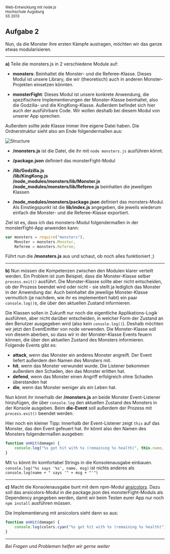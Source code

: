 <small>Web-Entwicklung mit node.js</small><br>
<small>Hochschule Augsburg</small><br>
<small>SS 2013</small>

## Aufgabe 2

Nun, da die Monster ihre ersten Kämpfe austragen, möchten wir das ganze etwas modularisieren.

---

**a)** Teile die monsters.js in 2 verschiedene Module auf:

- **monsters**: Beinhaltet die Monster- und die Referee-Klasse. Dieses Modul ist unsere Library, die wir (theoretisch) auch in anderen Monster-Projekten einsetzen könnten.

- **monsterFight**: Dieses Modul ist unsere konkrete Anwendung, die spezifischere Implementierungen der Monster-Klasse beinhaltet, also die Godzilla- und die KingKong-Klasse. Außerdem befindet sich hier auch der ausführbare Code. Wir wollen deshalb bei diesem Modul von unserer App sprechen.

Außerdem sollte jede Klasse immer ihre eigene Datei haben. Die Ordnerstruktur sieht also am Ende folgendermaßen aus:

![Structure](https://github.com/hsa-nodejs-workshop/aufgaben/raw/master/nodejs-basics/structure.png)

- **/monsters.js** ist die Datei, die ihr mit `node monsters.js` ausführen könnt.

- **/package.json** definiert das monsterFight-Modul

- **/lib/Godzilla.js**<br>**/lib/KingKong.js**<br>**/node\_modules/monsters/lib/Monster.js**<br>**/node_modules/monsters/lib/Referee.js** beinhalten die jeweiligen Klassen

- **/node_modules/monsters/package.json** definiert das monsters-Modul. Als Einstiegspunkt ist die **lib/index.js** angegeben, die jeweils wiederum einfach die Monster- und die Referee-Klasse exportiert.

Ziel ist es, dass ich das monsters-Modul folgendermaßen in der monsterFight-App anwenden kann:

```javascript
var monsters = require("monsters"),
    Monster = monsters.Monster,
    Referee = monsters.Referee;
```

Führt nun die **/monsters.js** aus und schaut, ob noch alles funktioniert ;)

---

**b)** Nun müssen die Kompetenzen zwischen den Modulen klarer verteilt werden. Ein Problem ist zum Beispiel, dass die Monster-Klasse selber `process.exit()` ausführt. Die Monster-Klasse sollte aber nicht entscheiden, ob der Prozess beendet wird oder nicht - sie stellt ja lediglich das Monster in der Anwendung dar. Auch beinhaltet die jeweilige Monster-Klasse vermutlich (je nachdem, wie ihr es implementiert habt) ein paar `console.log()`s, die über den aktuellen Zustand informieren.

Die Klassen sollen in Zukunft nur noch die eigentliche Applikations-Logik ausführen, aber nicht darüber entscheiden, in welcher Form der Zustand an den Benutzer ausgegeben wird (also kein `console.log()`). Deshalb möchten wir jetzt den EventEmitter von node verwenden. Die Monster-Klasse soll von diesem aberben, so dass wir in der Monster-Klasse Events feuern können, die über den aktuellen Zustand des Monsters informieren. Folgende Events gibt es:

- **attack**, wenn das Monster ein anderes Monster angreift. Der Event liefert außerdem den Namen des Monsters mit.
- **hit**, wenn das Monster verwundet wurde. Die Listener bekommen außerdem den Schaden, den das Monster erlitten hat.
- **defend**, wenn das Monster einen Angriff erfolgreich ohne Schaden überstanden hat
- **die**, wenn das Monster weniger als ein Leben hat.

Nun könnt ihr innerhalb der **/monsters.js** an beide Monster Event-Listener hinzufügen, die über `console.log` den aktuellen Zustand des Monsters in der Konsole ausgeben. Beim **die-Event** soll außerdem der Prozess mit `process.exit()` beendet werden.

Hier noch ein kleiner Tipp: Innerhalb der Event-Listener zeigt `this` auf das Monster, das den Event gefeuert hat. Ihr könnt also den Namen des Monsters folgendermaßen ausgeben:

```javascript
function onHit(damage) {
    console.log("%s got hit with %s (remaining %s health)", this.name, damage, this.getHealth());
}
```

Mit `%s` könnt ihr komfortabel Strings in die Konsolenausgabe einbauen. `console.log("%s says '%s', name, msg)` ist nichts anderes als `console.log(name + " says '" + msg + "'")`

---

**c)** Macht die Konsolenausgabe bunt mit dem npm-Modul [ansicolors](https://github.com/thlorenz/ansicolors). Dazu soll das ansicolors-Modul in die package.json des monsterFight-Moduls als Dependency angegeben werden, damit wir beim Testen eurer App nur noch `npm install` ausführen müssen.

Die Implementierung mit ansicolors sieht dann so aus:

```javascript
function onHit(damage) {
    console.log(colors.cyan("%s got hit with %s (remaining %s health)"), this.name, damage, this.getHealth());
}
```

---

*Bei Fragen und Problemen helfen wir gerne weiter*